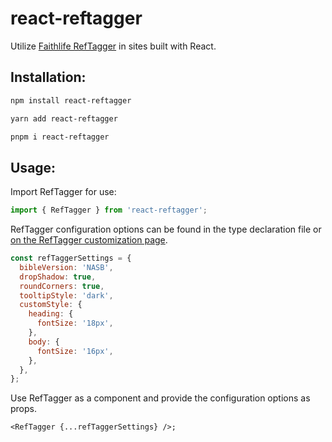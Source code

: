 # react-reftagger

Utilize [Faithlife RefTagger](https://faithlife.com/products/reftagger) in sites built with React.

## Installation:

```sh
npm install react-reftagger

yarn add react-reftagger

pnpm i react-reftagger
```

## Usage:

Import RefTagger for use:

```javascript
import { RefTagger } from 'react-reftagger';
```

RefTagger configuration options can be found in the type declaration file or [on the RefTagger customization page](https://faithlife.com/products/reftagger/customize).

```javascript
const refTaggerSettings = {
  bibleVersion: 'NASB',
  dropShadow: true,
  roundCorners: true,
  tooltipStyle: 'dark',
  customStyle: {
    heading: {
      fontSize: '18px',
    },
    body: {
      fontSize: '16px',
    },
  },
};
```

Use RefTagger as a component and provide the configuration options as props.

```JSX
<RefTagger {...refTaggerSettings} />;
```
